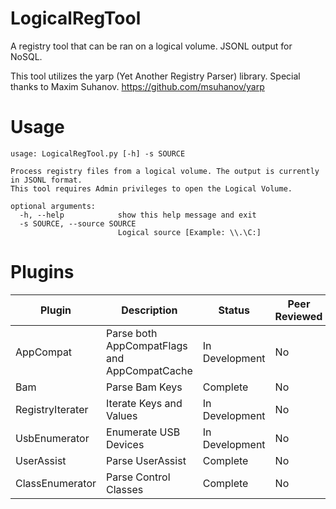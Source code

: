 # LogicalRegTool
A registry tool that can be ran on a logical volume. JSONL output for NoSQL.

This tool utilizes the yarp (Yet Another Registry Parser) library. Special thanks to Maxim Suhanov. https://github.com/msuhanov/yarp



# Usage
```
usage: LogicalRegTool.py [-h] -s SOURCE

Process registry files from a logical volume. The output is currently in JSONL format.
This tool requires Admin privileges to open the Logical Volume.

optional arguments:
  -h, --help            show this help message and exit
  -s SOURCE, --source SOURCE
                        Logical source [Example: \\.\C:]
```

# Plugins
| Plugin | Description | Status | Peer Reviewed |
| --- | --- | --- | --- |
| AppCompat | Parse both AppCompatFlags and AppCompatCache | In Development | No |
| Bam | Parse Bam Keys | Complete | No |
| RegistryIterater | Iterate Keys and Values | In Development | No |
| UsbEnumerator | Enumerate USB Devices | In Development | No |
| UserAssist | Parse UserAssist | Complete | No |
| ClassEnumerator | Parse Control Classes | Complete | No |

